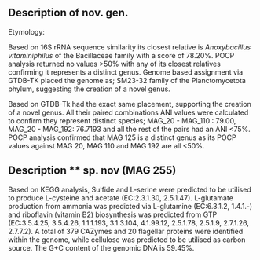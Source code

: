 ## Description of nov. gen.

Etymology:

Based on 16S rRNA sequence similarity its closest relative is 
*Anoxybacillus vitaminiphilus* of the Bacillaceae family 
with a score of 78.20%. 
POCP analysis returned no values >50% with any of its closest relatives confirming it represents a distinct genus. 
Genome based assignment via GTDB-TK placed the genome as; SM23-32 family of the Planctomycetota phylum, 
suggesting the creation of a novel genus.

Based on GTDB-Tk had the exact same placement, supporting the creation of a novel genus. 
All their paired combinations ANI values were calculated to confirm they represent distinct species; 
MAG_20 - MAG_110 : 79.00, MAG_20 - MAG_192: 76.7193 and 
all the rest of the pairs had an ANI <75%. POCP analysis confirmed that 
MAG 125 is a distinct genus as 
its POCP values against MAG 20, MAG 110 and MAG 192 are all <50%.

## Description ** sp. nov (MAG 255)

Based on KEGG analysis, 
Sulfide and L-serine were predicted to be utilised to produce L-cysteine and acetate (EC:2.3.1.30, 2.5.1.47).
L-glutamate production from ammonia was predicted via L-glutamine (EC:6.3.1.2, 1.4.1.-)
and riboflavin (vitamin B2) biosynthesis was predicted from GTP (EC:3.5.4.25, 3.5.4.26, 1.1.1.193, 3.1.3.104, 4.1.99.12, 2.5.1.78, 2.5.1.9, 2.7.1.26, 2.7.7.2).
A total of 379 CAZymes and 20 flagellar proteins were identified within the genome, while cellulose was predicted to be utilised as carbon source. The G+C content of the genomic DNA is 59.45%.
